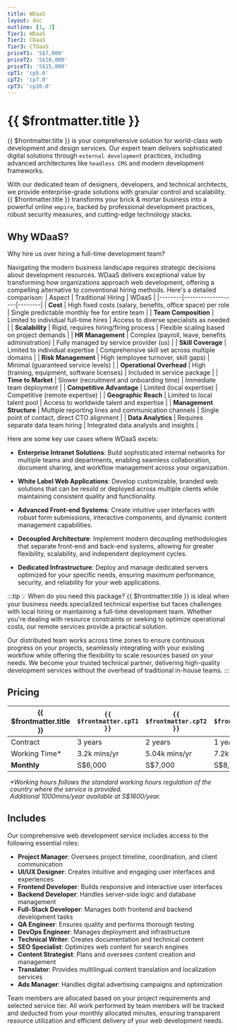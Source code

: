 ```yaml
---
title: WDaaS
layout: doc
outline: [1, 3]
Tier1: WDaaS
Tier2: CDaaS
Tier3: CTOaaS
priceT1: 'S$7,000'
priceT2: 'S$10,000'
priceT3: 'S$15,000'
cpT1: 'cp5.0'
cpT2: 'cp7.0'
cpT3: 'cp10.0'
---
```


# {{ $frontmatter.title }}

{{ $frontmatter.title }} is your comprehensive solution for world-class web development and design services. Our expert team delivers sophisticated digital solutions through `external development` practices, including advanced architectures like `headless CMS` and modern development frameworks.

With our dedicated team of designers, developers, and technical architects, we provide enterprise-grade solutions with granular control and scalability. {{ $frontmatter.title }} transforms your brick & mortar business into a powerful online `empire`, backed by professional development practices, robust security measures, and cutting-edge technology stacks.

## Why WDaaS?

Why hire us over hiring a full-time development team?

Navigating the modern business landscape requires strategic decisions about development resources. WDaaS delivers exceptional value by transforming how organizations approach web development, offering a compelling alternative to conventional hiring methods. Here's a detailed comparison:
| Aspect | Traditional Hiring | WDaaS |
|--------|-------------------|--------|
| **Cost** | High fixed costs (salary, benefits, office space) per role | Single predictable monthly fee for entire team |
| **Team Composition** | Limited to individual full-time hires | Access to diverse specialists as needed |
| **Scalability** | Rigid, requires hiring/firing process | Flexible scaling based on project demands |
| **HR Management** | Complex (payroll, leave, benefits administration) | Fully managed by service provider (us) |
| **Skill Coverage** | Limited to individual expertise | Comprehensive skill set across multiple domains |
| **Risk Management** | High (employee turnover, skill gaps) | Minimal (guaranteed service levels) |
| **Operational Overhead** | High (training, equipment, software licenses) | Included in service package |
| **Time to Market** | Slower (recruitment and onboarding time) | Immediate team deployment |
| **Competitive Advantage** | Limited (local expertise) | Competitive (remote expertise) |
| **Geographic Reach** | Limited to local talent pool | Access to worldwide talent and expertise |
| **Management Structure** | Multiple reporting lines and communication channels | Single point of contact, direct CTO alignment |
| **Data Analytics** | Requires separate data team hiring | Integrated data analysts and insights |

Here are some key use cases where WDaaS excels:

- **Enterprise Intranet Solutions**: Build sophisticated internal networks for multiple teams and departments, enabling seamless collaboration, document sharing, and workflow management across your organization.

- **White Label Web Applications**: Develop customizable, branded web solutions that can be resold or deployed across multiple clients while maintaining consistent quality and functionality.

- **Advanced Front-end Systems**: Create intuitive user interfaces with robust form submissions, interactive components, and dynamic content management capabilities.

- **Decoupled Architecture**: Implement modern decoupling methodologies that separate front-end and back-end systems, allowing for greater flexibility, scalability, and independent deployment cycles.

- **Dedicated Infrastructure**: Deploy and manage dedicated servers optimized for your specific needs, ensuring maximum performance, security, and reliability for your web applications.

:::tip 💡 When do you need this package?
{{ $frontmatter.title }} is ideal when your business needs specialized technical expertise but faces challenges with local hiring or maintaining a full-time development team. Whether you're dealing with resource constraints or seeking to optimize operational costs, our remote services provide a practical solution.

Our distributed team works across time zones to ensure continuous progress on your projects, seamlessly integrating with your existing workflow while offering the flexibility to scale resources based on your needs. We become your trusted technical partner, delivering high-quality development services without the overhead of traditional in-house teams.
:::

<!-- package details -->
<!-- ## Pricing

On board your proxy member with dedicated `remote officer`

| Onboarding          | `{{ $frontmatter.Tier1 }}` | `{{ $frontmatter.Tier2 }}` | `{{ $frontmatter.Tier3 }}` |
|-----------------------|----------------------------|----------------------------|----------------------------|
| **Role**             | Web Designer/Developer as a Service | Cheif Designer/Developer as a Service | Chief Technical Officer as a Service |
| **Monthly**             | {{ $frontmatter.priceT1 }} | {{ $frontmatter.priceT2 }} | {{ $frontmatter.priceT3 }} |

<ul style="color: rgba(255, 255, 255, 0.6); font-size: 14px; line-height: 1rem; list-style-type: none; padding-left: 6px">
  <li><i>*Additional S$150/mo/100SKUs.</i></li>
  <li><i>¹On top of eCommerce features (e.g. `bookings`, `custom order`, `delivery`, `custom product add-ons`, etc.)</i></li>
  <li><i>²Includes the revision of "Visual Components".</i></li>
</ul> -->

<!-- End of tier one package detail -->

## Pricing

| **{{ $frontmatter.title }}** | `{{ $frontmatter.cpT1 }}` | `{{ $frontmatter.cpT2 }}` | `{{ $frontmatter.cpT3 }}` |
|------------------------------------|---------------------------|---------------------------|---------------------------|
| Contract                           | 3 years                   | 2 years                   | 1 year                    |
| Working Time*                       | 3.2k mins/yr              | 5.04k mins/yr             | 7.2k mins/yr              |
| **Monthly**                        | S$6,000                   | S$7,000                   | S$8,500                   |

<ul style="color: inherit; font-size: 14px; line-height: 1rem; list-style-type: none; padding-left: 6px">
    <li><i>*Working hours follows the standard working hours regulation of the country where the service is provided.</i></li>
    <li><i>Additional 1000mins/year available at S$1600/year.</i></li>
</ul>

## Includes

Our comprehensive web development service includes access to the following essential roles:

- **Project Manager**: Oversees project timeline, coordination, and client communication
- **UI/UX Designer**: Creates intuitive and engaging user interfaces and experiences
- **Frontend Developer**: Builds responsive and interactive user interfaces
- **Backend Developer**: Handles server-side logic and database management
- **Full-Stack Developer**: Manages both frontend and backend development tasks
- **QA Engineer**: Ensures quality and performs thorough testing
- **DevOps Engineer**: Manages deployment and infrastructure
- **Technical Writer**: Creates documentation and technical content
- **SEO Specialist**: Optimizes web content for search engines
- **Content Strategist**: Plans and oversees content creation and management
- **Translator**: Provides multilingual content translation and localization services
- **Ads Manager**: Handles digital advertising campaigns and optimization

Team members are allocated based on your project requirements and selected service tier. All work performed by team members will be tracked and deducted from your monthly allocated minutes, ensuring transparent resource utilization and efficient delivery of your web development needs.
